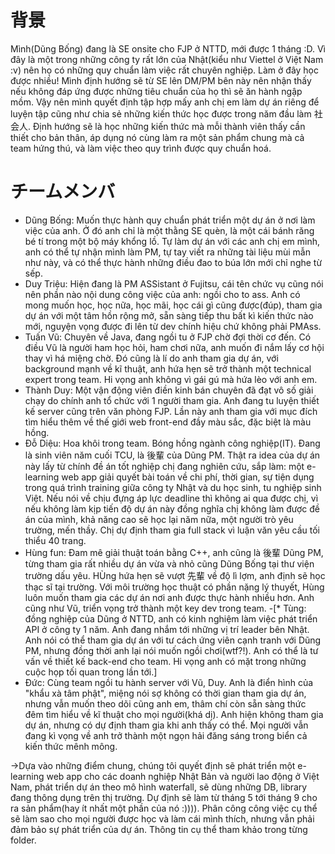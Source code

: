 # 背景

Mình(Dũng Bống) đang là SE onsite cho FJP ở NTTD, mới được 1 tháng :D. Vì đây là một trong những công ty rất lớn của Nhật(kiểu như Viettel ở Việt Nam :v) nên họ có những quy chuẩn làm việc rất chuyên nghiệp. Làm ở đây học được nhiều! Mình định hướng sẽ từ SE lên DM/PM bên này nên nhận thấy nếu không đáp ứng được những tiêu chuẩn của họ thì sẽ ăn hành ngập mồm. Vậy nên mình quyết định tập hợp mấy anh chị em làm dự án riêng để luyện tập cũng như chia sẻ những kiến thức học được trong năm đầu làm 社会人. Định hướng sẽ là học những kiến thức mà mỗi thành viên thấy cần thiết cho bản thân, áp dụng nó cùng làm ra một sản phẩm chung mà cả team hứng thú, và làm việc theo quy trình được quy chuẩn hoá.


# チームメンバ
* Dũng Bống: Muốn thực hành quy chuẩn phát triển một dự án ở nơi làm việc của anh. Ở đó anh chỉ là một thằng SE quèn, là một cái bánh răng bé tí trong một bộ máy khổng lồ. Tự làm dự án với các anh chị em mình, anh có thể tự nhận mình làm PM, tự tay viết ra những tài liệu mùi mẫn như này, và có thể thực hành những điều đao to búa lớn mới chỉ nghe từ sếp.
* Duy Triệu: Hiện đang là PM ASSistant ở Fujitsu, cái tên chức vụ cũng nói nên phần nào nội dung công việc của anh: ngồi cho to ass. Anh có mong muốn học, học nữa, học mãi, học cái gì cũng được(đúp), tham gia dự án với một tâm hồn rộng mở, sẵn sàng tiếp thu bất kì kiến thức nào mới, nguyện vọng được đi lên từ dev chính hiệu chứ không phải PMAss.
* Tuấn Vũ: Chuyên về Java, đang ngồi tu ở FJP chờ đợi thời cơ đến. Có điều Vũ là người ham học hỏi, ham chơi nữa, anh muốn đi nắm lấy cơ hội thay vì há miệng chờ. Đó cũng là lí do anh tham gia dự án, với background mạnh về kĩ thuật, anh hứa hẹn sẽ trở thành một technical expert trong team. Hi vọng anh không vì gái gú mà hứa lèo với anh em.
* Thành Duy: Một vận động viên điền kinh bán chuyên đã đạt vô số giải chạy do chính anh tổ chức với 1 người tham gia. Anh đang tu luyện thiết kế server cũng trên văn phòng FJP. Lần này anh tham gia với mục đích tìm hiểu thêm về thế giới web front-end đầy màu sắc, đặc biệt là màu hồng.
* Đỗ Diệu: Hoa khôi trong team. Bóng hồng ngành công nghiệp(IT). Đang là sinh viên năm cuối TCU, là 後輩 của Dũng PM. Thật ra idea của dự án này lấy từ chính đề án tốt nghiệp chị đang nghiên cứu, sắp làm: một e-learning web app giải quyết bài toán về chi phí, thời gian, sự tiện dụng trong quá trình training giữa công ty Nhật và du học sinh, tu nghiệp sinh Việt. Nếu nói về chịu đựng áp lực deadline thì không ai qua được chị, vì nếu không làm kịp tiến độ dự án này đồng nghĩa chị không làm được đề án của mình, khả năng cao sẽ học lại năm nữa, một người trò yêu trường, mến thầy. Chị dự định tham gia full stack vì luận văn yêu cầu tối thiểu 40 trang.
* Hùng fun: Đam mê giải thuật toán bằng C++, anh cũng là 後輩 Dũng PM, từng tham gia rất nhiều dự án vừa và nhỏ cũng Dũng Bống tại thư viện trường dấu yêu. HÙng hứa hẹn sẽ vượt 先輩 về độ lì lợm, anh định sẽ học thạc sĩ tại trường. Với môi trường học thuật có phần nặng lý thuyết, Hùng luôn muốn tham gia các dự án nơi anh được thực hành nhiều hơn. Anh cũng như Vũ, triển vọng trở thành một key dev trong team.
-[* Tùng: đồng nghiệp của Dũng ở NTTD, anh có kinh nghiệm làm việc phát triển API ở công ty 1 năm. Anh đang nhắm tới những vị trí leader bên Nhật. Anh nói có thể tham gia dự án với tư cách ứng viên cạnh tranh với Dũng PM, nhưng đồng thời anh lại nói muốn ngồi chơi(wtf?!). Anh có thể là tư vấn   về thiết kế back-end cho team. Hi vọng anh có mặt trong những cuộc họp tối quan trong lần tới.]
* Đức: Cùng team ngồi tu hành server với Vũ, Duy. Anh là điển hình của "khẩu xà tâm phật", miệng nói sợ không có thời gian tham gia dự án, nhưng vẫn muốn theo dõi cũng anh em, thâm chí còn sẵn sàng thức đêm tìm hiểu về kĩ thuật cho mọi người(khá dị). Anh hiện không tham gia dự án, nhưng có dự định tham gia khi anh thấy có thể. Mọi người vẫn đang kì vọng về anh trở thành một ngọn hải đăng sáng trong biển cả kiến thức mênh mông.


->Dựa vào những điểm chung, chúng tôi quyết định sẽ phát triển một e-learning web app cho các doanh nghiệp Nhật Bản và người lao động ở Việt Nam, phát triển dự án theo mô hình waterfall, sẽ dùng những DB, library đang thông dụng trên thị trường. Dự định sẽ làm từ tháng 5 tới tháng 9 cho ra sản phẩm(hay ít nhất một phần của nó :)))). Phân công công việc cụ thể sẽ làm sao cho mọi người được học và làm cái mình thích, nhưng vẫn phải đảm bảo sự phát triển của dự án. Thông tin cụ thể tham khảo trong từng folder.
